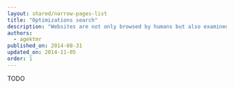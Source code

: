 ```yaml
---
layout: shared/narrow-pages-list
title: "Optimizations search"
description: "Websites are not only browsed by humans but also examined by crawlers. Learn how to get your website better control over a remote site appearance."
authors:
  - agektmr
published_on: 2014-08-31
updated_on: 2014-11-05
order: 1
---
```


TODO
